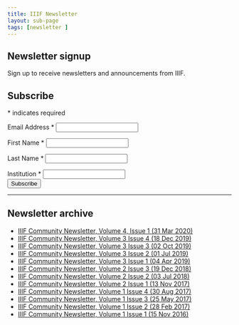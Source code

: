 ```yaml
---
title: IIIF Newsletter
layout: sub-page
tags: [newsletter ]
---
```


<section class="about-content wrapper">

## Newsletter signup

Sign up to receive newsletters and announcements from IIIF.

<!-- Begin Mailchimp Signup Form -->

<div id="mc_embed_signup">

<form action="https://iiif.us8.list-manage.com/subscribe/post?u=0c57841c2f33e7c939a5e8659&amp;id=806d94dab9" method="post" id="mc-embedded-subscribe-form" name="mc-embedded-subscribe-form" class="validate" target="_blank" novalidate>
<div id="mc_embed_signup_scroll">

<h2>Subscribe</h2>

<div class="indicates-required">

<span class="asterisk">*</span> indicates required

</div>

<div class="mc-field-group">

<label for="mce-EMAIL">Email Address  <span class="asterisk">*</span> </label> <input type="email" value="" name="EMAIL" class="required email" id="mce-EMAIL"> 

</div>

<div class="mc-field-group">

<label for="mce-FNAME">First Name  <span class="asterisk">*</span></label> <input type="text" value="" name="FNAME" class="required" id="mce-FNAME">

</div>

<div class="mc-field-group">

<label for="mce-LNAME">Last Name  <span class="asterisk">*</span></label> <input type="text" value="" name="LNAME" class="required" id="mce-LNAME">

</div>

<div class="mc-field-group">
<label for="mce-MMERGE6">Institution  <span class="asterisk">*</span></label> <input type="text" value="" name="MMERGE6" class="required" id="mce-MMERGE6">

</div>

<div id="mce-responses" class="clear">

<div class="response" id="mce-error-response" style="display:none">
    
</div>

<div class="response" id="mce-success-response" style="display:none"></div>

</div>    

<!-- real people should not fill this in and expect good things - do not remove this or risk form bot signups-->
<div style="position: absolute; left: -5000px;" aria-hidden="true"><input type="text" name="b_0c57841c2f33e7c939a5e8659_806d94dab9" tabindex="-1" value="">
</div>

<div class="clear"><input type="submit" value="Subscribe" name="subscribe" id="mc-embedded-subscribe" class="button">
</div>

</div>

</form>

</div>

<!--End mc_embed_signup-->

--- 

## Newsletter archive

- [IIIF Community Newsletter, Volume 4, Issue 1 (31 Mar 2020)](https://iiif.io/news/2020/03/31/newsletter/)
- [IIIF Community Newsletter, Volume 3 Issue 4 (18 Dec 2019)](https://iiif.io/news/2019/12/18/newsletter/)
- [IIIF Community Newsletter, Volume 3 Issue 3 (02 Oct 2019)](https://iiif.io/news/2019/10/02/newsletter/)
- [IIIF Community Newsletter, Volume 3 Issue 2 (01 Jul 2019)](https://iiif.io/news/2019/07/01/newsletter/)
- [IIIF Community Newsletter, Volume 3 Issue 1 (04 Apr 2019)](https://iiif.io/news/2019/04/04/newsletter/)
- [IIIF Community Newsletter, Volume 2 Issue 3 (19 Dec 2018)](https://iiif.io/news/2018/12/19/newsletter/)
- [IIIF Community Newsletter, Volume 2 Issue 2 (03 Jul 2018)](https://iiif.io/news/2018/07/03/newsletter/)
- [IIIF Community Newsletter, Volume 2 Issue 1 (13 Nov 2017)](https://iiif.io/news/2017/11/13/newsletter/)
- [IIIF Community Newsletter, Volume 1 Issue 4 (30 Aug 2017)](https://iiif.io/news/2017/08/30/newsletter/)
- [IIIF Community Newsletter, Volume 1 Issue 3 (25 May 2017)](https://iiif.io/news/2017/05/25/newsletter/)
- [IIIF Community Newsletter, Volume 1 Issue 2 (28 Feb 2017)](https://iiif.io/news/2017/02/28/newsletter/)
- [IIIF Community Newsletter, Volume 1 Issue 1 (15 Nov 2016)](https://iiif.io/news/2016/11/15/newsletter/)

</section>
